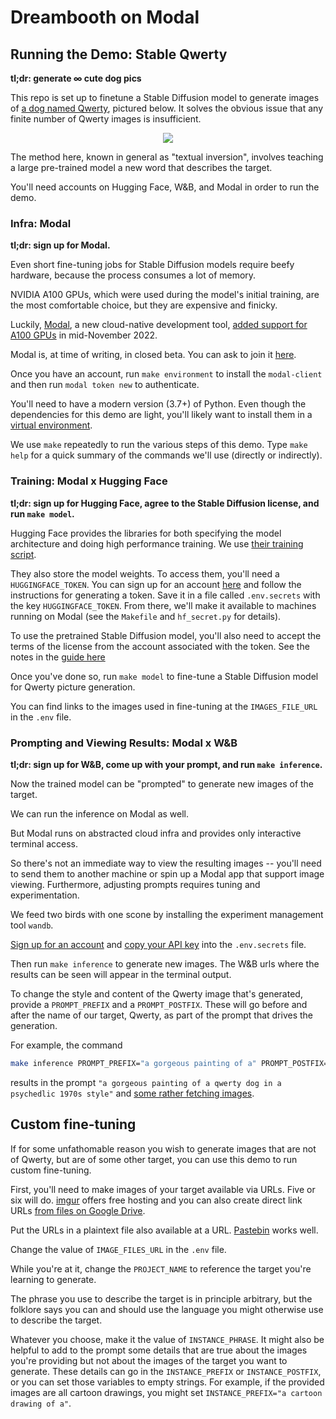 # Dreambooth on Modal

## Running the Demo: Stable Qwerty

**tl;dr: generate ∞ cute dog pics**

This repo is set up to finetune
a Stable Diffusion model to generate images of
[a dog named Qwerty](https://i.imgur.com/xzYvgAN.png),
pictured below.
It solves the obvious issue that any finite number of Qwerty images
is insufficient.

<div align="center">
    <img src="https://i.imgur.com/xzYvgAN.png">
</div>

The method here,
known in general as "textual inversion",
involves teaching a large pre-trained model
a new word that describes the target.

You'll need accounts on Hugging Face, W&B, and Modal
in order to run the demo.

### Infra: Modal

**tl;dr: sign up for Modal.**

Even short fine-tuning jobs for Stable Diffusion models require
beefy hardware, because the process consumes a lot of memory.

NVIDIA A100 GPUs, which were used during the model's initial training,
are the most comfortable choice,
but they are expensive and finicky.

Luckily,
[Modal](https://modal.com),
a new cloud-native development tool,
[added support for A100 GPUs](https://twitter.com/modal_labs/status/1592915154207133699?s=20&t=9onjdws6NZ9gZ2z9W88jDQ)
in mid-November 2022.

Modal is, at time of writing,
in closed beta.
You can ask to join it
[here](https://modal.com/signup).

Once you have an account, run
`make environment`
to install the `modal-client`
and then run
`modal token new`
to authenticate.

You'll need to have a modern version (3.7+) of Python.
Even though the dependencies for this demo are light,
you'll likely want to install them in a
[virtual environment](https://www.dataquest.io/blog/a-complete-guide-to-python-virtual-environments/).

We use `make` repeatedly to run the various steps of this demo.
Type `make help` for a quick summary of the commands we'll use
(directly or indirectly).

### Training: Modal x Hugging Face

**tl;dr: sign up for Hugging Face, agree to the Stable Diffusion license, and run `make model`.**

Hugging Face provides the libraries for
both specifying the model architecture
and doing high performance training.
We use
[their training script](https://github.com/huggingface/diffusers/blob/7bbbfbfd18ed9f5f6ce02bf194382a27150dd4c4/examples/dreambooth/train_dreambooth.py).

They also store the model weights.
To access them, you'll need a `HUGGINGFACE_TOKEN`.
You can sign up for an account
[here](https://huggingface.co/join)
and follow the instructions for generating a token.
Save it in a file called `.env.secrets`
with the key `HUGGINGFACE_TOKEN`.
From there,
we'll make it available to machines running on Modal
(see the `Makefile` and `hf_secret.py` for details).

To use the pretrained Stable Diffusion model, you'll also need to
accept the terms of the license
from the account associated with the token.
See the notes in the
[guide here](https://github.com/huggingface/diffusers/tree/main/examples/dreambooth#running-locally-with-pytorch)

Once you've done so,
run `make model`
to fine-tune a Stable Diffusion model
for Qwerty picture generation.

You can find links to the images used in fine-tuning at the
`IMAGES_FILE_URL` in the `.env` file.

### Prompting and Viewing Results: Modal x W&B

**tl;dr: sign up for W&B, come up with your prompt, and run `make inference`.**

Now the trained model can be "prompted" to generate new images of the target.

We can run the inference on Modal as well.

But Modal runs on abstracted cloud infra
and provides only interactive terminal access.

So there's not an immediate way to view the resulting images --
you'll need to send them to another machine
or spin up a Modal app that support image viewing.
Furthermore, adjusting prompts requires tuning and experimentation.

We feed two birds with one scone
by installing the experiment management tool `wandb`.

[Sign up for an account](https://wandb.ai/signup)
and
[copy your API key](https://wandb.ai/authorize)
into the `.env.secrets` file.

Then run `make inference` to generate new images.
The W&B urls where the results can be seen
will appear in the terminal output.

To change the style and content of the Qwerty image that's generated,
provide a `PROMPT_PREFIX`
and a `PROMPT_POSTFIX`.
These will go before and after the name of our target,
Qwerty, as part of the prompt that drives the generation.

For example, the command

```bash
make inference PROMPT_PREFIX="a gorgeous painting of a" PROMPT_POSTFIX="in a psychedelic 1970s style"
```

results in the prompt
`"a gorgeous painting of a qwerty dog in a psychedlic 1970s style"`
and
[some rather fetching images](https://wandb.ai/cfrye59/stable-qwerty/runs/1ti6ckvq?workspace=user-cfrye59).

## Custom fine-tuning

If for some unfathomable reason you wish to generate images
that are not of Qwerty, but are of some other target,
you can use this demo to run custom fine-tuning.

First, you'll need to make images of your target available via URLs.
Five or six will do.
[imgur](https://imgur.com/)
offers free hosting
and you can also create direct link URLs
[from files on Google Drive](https://sites.google.com/site/gdocs2direct/).

Put the URLs in a plaintext file also available at a URL.
[Pastebin](https://pastebin.com/)
works well.

Change the value of `IMAGE_FILES_URL` in the `.env` file.

While you're at it, change the `PROJECT_NAME`
to reference the target you're learning to generate.

The phrase you use to describe the target is in principle arbitrary,
but the folklore says you can and should use
the language you might otherwise use to describe the target.

Whatever you choose, make it the value of `INSTANCE_PHRASE`.
It might also be helpful to add to the prompt some details that are true about
the images you're providing but not about the images
of the target you want to generate.
These details can go in the `INSTANCE_PREFIX` or `INSTANCE_POSTFIX`,
or you can set those variables to empty strings.
For example, if the provided images are all cartoon drawings,
you might set `INSTANCE_PREFIX="a cartoon drawing of a"`.
